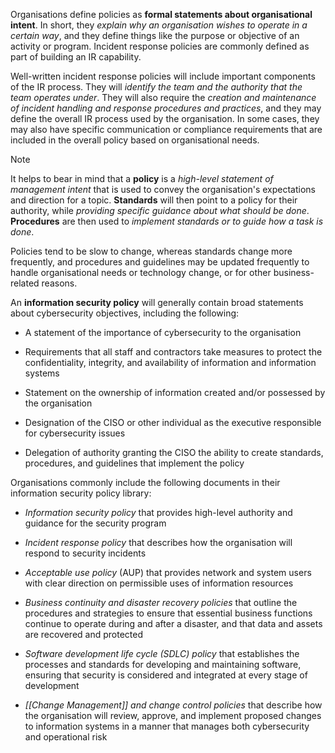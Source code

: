 Organisations define policies as **formal statements about organisational intent**. In short, they *explain why an organisation wishes to operate in a certain way*, and they define things like the purpose or objective of an activity or program. Incident response policies are commonly defined as part of building an IR capability.

Well-written incident response policies will include important components of the IR process. They will *identify the team and the authority that the team operates under*. They will also require the *creation and maintenance of incident handling and response procedures and practices*, and they may define the overall IR process used by the organisation. In some cases, they may also have specific communication or compliance requirements that are included in the overall policy based on organisational needs.

>[!Note] 
>It helps to bear in mind that a **policy** is a *high-level statement of management intent* that is used to convey the organisation's expectations and direction for a topic. **Standards** will then point to a policy for their authority, while *providing specific guidance about what should be done*. **Procedures** are then used to *implement standards or to guide how a task is done*. 
>
>Policies tend to be slow to change, whereas standards change more frequently, and procedures and guidelines may be updated frequently to handle organisational needs or technology change, or for other business-related reasons.

An **information security policy** will generally contain broad statements about cybersecurity objectives, including the following:

- A statement of the importance of cybersecurity to the organisation
  
- Requirements that all staff and contractors take measures to protect the confidentiality, integrity, and availability of information and information systems
  
- Statement on the ownership of information created and/or possessed by the organisation
  
- Designation of the CISO or other individual as the executive responsible for cybersecurity issues
  
- Delegation of authority granting the CISO the ability to create standards, procedures, and guidelines that implement the policy

Organisations commonly include the following documents in their information security policy library:

- *Information security policy* that provides high-level authority and guidance for the security program
  
- *Incident response policy* that describes how the organisation will respond to security incidents
  
- *Acceptable use policy* (AUP) that provides network and system users with clear direction on permissible uses of information resources
  
- *Business continuity and disaster recovery policies* that outline the procedures and strategies to ensure that essential business functions continue to operate during and after a disaster, and that data and assets are recovered and protected
  
- *Software development life cycle (SDLC) policy* that establishes the processes and standards for developing and maintaining software, ensuring that security is considered and integrated at every stage of development
  
- *[[Change Management]] and change control policies* that describe how the organisation will review, approve, and implement proposed changes to information systems in a manner that manages both cybersecurity and operational risk

